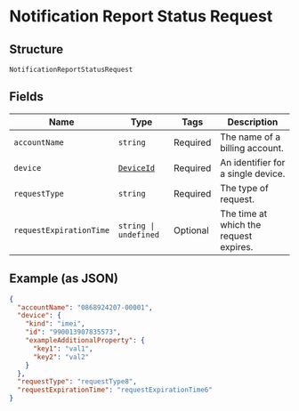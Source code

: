 
# Notification Report Status Request

## Structure

`NotificationReportStatusRequest`

## Fields

| Name | Type | Tags | Description |
|  --- | --- | --- | --- |
| `accountName` | `string` | Required | The name of a billing account. |
| `device` | [`DeviceId`](../../doc/models/device-id.md) | Required | An identifier for a single device. |
| `requestType` | `string` | Required | The type of request. |
| `requestExpirationTime` | `string \| undefined` | Optional | The time at which the request expires. |

## Example (as JSON)

```json
{
  "accountName": "0868924207-00001",
  "device": {
    "kind": "imei",
    "id": "990013907835573",
    "exampleAdditionalProperty": {
      "key1": "val1",
      "key2": "val2"
    }
  },
  "requestType": "requestType8",
  "requestExpirationTime": "requestExpirationTime6"
}
```

